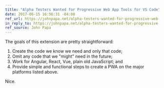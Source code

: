```yaml
---
title: "Alpha Testers Wanted for Progressive Web App Tools for VS Code"
date: 2017-06-15 16:56:31 -04:00
ref_url: https://johnpapa.net/alpha-testers-wanted-for-progressive-web-app-tools-for-vs-code/
in_reply_to: https://johnpapa.net/alpha-testers-wanted-for-progressive-web-app-tools-for-vs-code/
ref_source: John Papa
---
```


The goals of this extension are pretty straightforward:

1. Create the code we know we need and only that code;
2. Omit any code that we "might" need in the future;
3. Work for Angular, React, Vue, plain old JavaScript; and
4. Provide simple and functional steps to create a PWA on the major platforms listed above.

Nice.